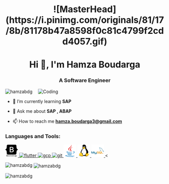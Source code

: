 <h1 align="center">![MasterHead](https://i.pinimg.com/originals/81/17/8b/81178b47a8598f0c81c4799f2cdd4057.gif)</h1>
<h1 align="center">Hi 👋, I'm Hamza Boudarga</h1>
<h3 align="center">A Software Engineer</h3>
<img align="right" alt="Coding" width="400" src="https://cdn.dribbble.com/users/1803678/screenshots/3652824/media/d3b02b8c47ea791aebf0a53631428f94.gif">


<p align="left"> <img src="https://komarev.com/ghpvc/?username=hamzabdg&label=Profile%20views&color=0e75b6&style=flat" alt="hamzabdg" /> </p>


- 🌱 I’m currently learning **SAP**

- 💬 Ask me about **SAP , ABAP**

- 📫 How to reach me **hamza.boudarga3@gmail.com**




<h3 align="left">Languages and Tools:</h3>
<p align="left"> </a> <a href="https://angular.io" target="_blank" rel="noreferrer">  </a> <a href="https://getbootstrap.com" target="_blank" rel="noreferrer"> <img src="https://raw.githubusercontent.com/devicons/devicon/master/icons/bootstrap/bootstrap-plain-wordmark.svg" alt="bootstrap" width="40" height="40"/> </a> <a href="https://flutter.dev" target="_blank" rel="noreferrer"> <img src="https://www.vectorlogo.zone/logos/flutterio/flutterio-icon.svg" alt="flutter" width="40" height="40"/> </a> <a href="https://cloud.google.com" target="_blank" rel="noreferrer"> <img src="https://www.vectorlogo.zone/logos/google_cloud/google_cloud-icon.svg" alt="gcp" width="40" height="40"/> </a> <a href="https://git-scm.com/" target="_blank" rel="noreferrer"> <img src="https://www.vectorlogo.zone/logos/git-scm/git-scm-icon.svg" alt="git" width="40" height="40"/> </a>  </a> <a href="https://www.java.com" target="_blank" rel="noreferrer"> <img src="https://raw.githubusercontent.com/devicons/devicon/master/icons/java/java-original.svg" alt="java" width="40" height="40"/> </a> <a href="https://www.linux.org/" target="_blank" rel="noreferrer"> <img src="https://raw.githubusercontent.com/devicons/devicon/master/icons/linux/linux-original.svg" alt="linux" width="40" height="40"/> </a>  <a href="https://www.mysql.com/" target="_blank" rel="noreferrer"> <img src="https://raw.githubusercontent.com/devicons/devicon/master/icons/mysql/mysql-original-wordmark.svg" alt="mysql" width="40" height="40"/> </a> < </p>

<p><img align="left" src="https://github-readme-stats.vercel.app/api/top-langs?username=hamzabdg&show_icons=true&locale=en&layout=compact&theme=tokyonight" alt="hamzabdg" /></p>

<p>&nbsp;<img align="center" src="https://github-readme-stats.vercel.app/api?username=hamzabdg&show_icons=true&locale=en&theme=tokyonight" alt="hamzabdg" /></p>

<p><img align="center" src="https://github-readme-streak-stats.herokuapp.com/?user=hamzabdg&&theme=tokyonight" alt="hamzabdg" /></p>
